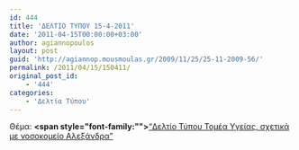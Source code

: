 ```yaml
---
id: 444
title: 'ΔΕΛΤΙΟ ΤΥΠΟΥ 15-4-2011'
date: '2011-04-15T00:00:00+03:00'
author: agiannopoulos
layout: post
guid: 'http://agiannop.mousmoulas.gr/2009/11/25/25-11-2009-56/'
permalink: /2011/04/15/150411/
original_post_id:
    - '444'
categories:
    - 'Δελτία Τύπου'
---
```


Θέμα: **<span style="font-family:""></span>**[“Δελτίο Τύπου Τομέα Υγείας, σχετικά με νοσοκομείο Αλεξάνδρα” ](/wp-content/uploads/2009/11/15042011_dt_aleksadra.pdf)